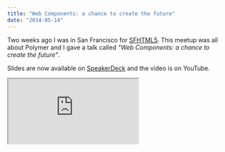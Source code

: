 ```yaml
---
title: "Web Components: a chance to create the future"
date: "2014-05-14"
---
```


Two weeks ago I was in San Francisco for [SFHTML5](http://www.meetup.com/sfhtml5/events/169452272/). This meetup was all about Polymer and I gave a talk called _"Web Components: a chance to create the future"_.

Slides are now available on [SpeakerDeck](https://speakerdeck.com/zenorocha/web-components-a-chance-to-create-the-future) and the video is on YouTube.

<div class="iframe-wrap">
  <iframe src="http://www.youtube.com/embed/JUzjr1bIRUg">
  </iframe>
</div>
